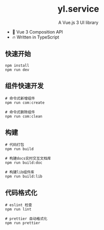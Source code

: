 <h1 align="center" style="width: 50vw; text-align:center;">yl.service</h1>

<p align="center" style="width: 50vw">A Vue.js 3 UI library</p>

- 💪 Vue 3 Composition API
- 🔥 Written in TypeScript


## 快速开始
```
npm install
npm run dev
```

## 组件快速开发

```
# 命令式新增组件
npm run com:create

# 命令式删除组件
npm run com:clean
```

## 构建

```
# 代码打包
npm run build

# 构建docs实时交互文档库
npm run build:doc

# 构建lib组件库
npm run build:lib
```

## 代码格式化

```
# eslint 检查
npm run lint

# prettier 自动格式化
npm run prettier
```
